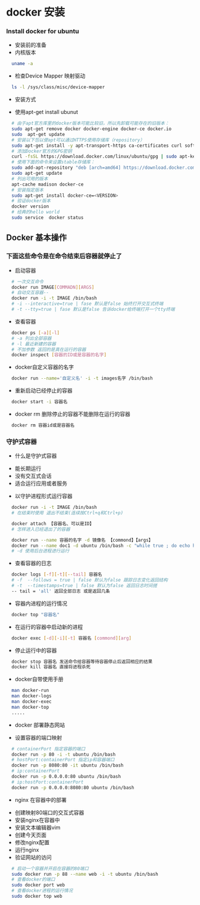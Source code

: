 # docker 安装

### Install docker for ubuntu
* 安装前的准备
* 内核版本
```sh
  uname -a
```

* 检查Device Mapper 映射驱动
```sh
  ls -l /sys/class/misc/device-mapper
```

* 安装方式
- 使用apt-get install ubunut
 
```sh
  # 由于apt官方库里的docker版本可能比较旧，所以先卸载可能存在的旧版本：
  sudo apt-get remove docker docker-engine docker-ce docker.io
  sudo  apt-get update
  # 安装以下包以使apt可以通过HTTPS使用存储库（repository）
  sudo apt-get install -y apt-transport-https ca-certificates curl software-properties-common
  # 添加Docker官方的GPG密钥
  curl -fsSL https://download.docker.com/linux/ubuntu/gpg | sudo apt-key add -
  # 使用下面的命令来设置stable存储库：
  sudo add-apt-repository "deb [arch=amd64] https://download.docker.com/linux/ubuntu $(lsb_release -cs) stable"
  sudo apt-get update
  # 列出可用的版本
  apt-cache madison docker-ce
  # 安装指定版本
  sudo apt-get install docker-ce=<VERSION>
  # 验证docker版本
  docker version
  # 经典的hello world
  sudo service  docker status
```

## Docker 基本操作
### 下面这些命令是在命令结束后容器就停止了
* 启动容器
```sh 
  # 一次交互命令
  docker run IMAGE[COMMADN][ARGS]
  # 自动交互容器-- 
  docker run -i -t IMAGE /bin/bash
  # -i --interactive=true | fase 默认是false 始终打开交互式终端
  # -t --tty=true | fase 默认是false 告诉docker给终端打开一个tty终端
```

* 查看容器
```sh
  docker ps [-a][-l]
  # -a 列出全部容器
  # -l 最近新建的容器
  # 不加参数 返回的是真在运行的容器
  docker inspect [容器的ID或是容器的名字]
```

* docker自定义容器的名字

```sh
  docker run --name='自定义名' -i -t images名字 /bin/bash
```

* 重新启动已经停止的容器
```sh
  docker start -i 容器名
```

* docker rm 删除停止的容器不能删除在运行的容器

```sh
  docker rm 容器id或是容器名
```

### 守护式容器

* 什么是守护式容器
- 能长期运行
- 没有交互式会话
- 适合运行应用或者服务

* 以守护进程形式运行容器
```sh
  docker run -i -t IMAGE /bin/bash
  # 在结束时使用 退出不结束(连续按Ctrl+q和Ctrl+p)

  docker attach 【容器名、可以是ID】
  # 怎样进入已经退出了的容器

  docker run --name 容器的名字 -d 镜像名 【commond】【args】
  docker run --name doc1 -d ubuntu /bin/bash -c "while true ; do echo hello world ; sleep 1; done"
  # -d 使用后台进程进行运行
```

* 查看容器的日志
```sh
  docker logs [-f][-t][--tail] 容器名
  # -f  --follows = true | false 默认为false 跟踪日志变化返回结构
  # -t  --timestamps=true | false 默认为false 返回日志时间搓
  -- tail = 'all' 返回全部日志 或是返回几条
```

* 容器内进程的运行情况
```sh
  docker top "容器名"
```

* 在运行的容器中启动新的进程
```sh
  docker exec [-d][-i][-t] 容器名 [commond][arg]
```

* 停止运行中的容器
```sh
  docker stop 容器名 发送命令给容器等待容器停止后返回相应的结果
  docker kill 容器名 直接将进程杀死
```

* docker自带使用手册

```sh
  man docker-run
  man docker-logs 
  man docker-exec
  man docker-top
  .....
```

* docker 部署静态网站

* 设置容器的端口映射
```sh
  # containerPort 指定容器的端口
  docker run -p 80 -i -t ubuntu /bin/bash
  # hostPort:containerPort 指定ip和容器端口
  docker run -p 8080:80 -it ubuntu /bin/bash
  # ip:containerPort
  docker run -p 0.0.0.0:80 ubuntu /bin/bash
  # ip:hostPort:containerPort
  docker run -p 0.0.0.0:8080:80 ubuntu /bin/bash
```

* nginx 在容器中的部署
- 创建映射80端口的交互式容器
- 安装nginx在容器中
- 安装文本编辑器vim
- 创建今天页面
- 修改nginx配置
- 运行nginx
- 验证网站的访问

```sh
  # 启动一个容器并开启在容器的80端口
  sudo docker run -p 88 --name web -i -t ubuntu /bin/bash
  # 查看docker的端口
  sudo docker port web
  # 查看docker进程的运行情况
  sudo docker top web
```
